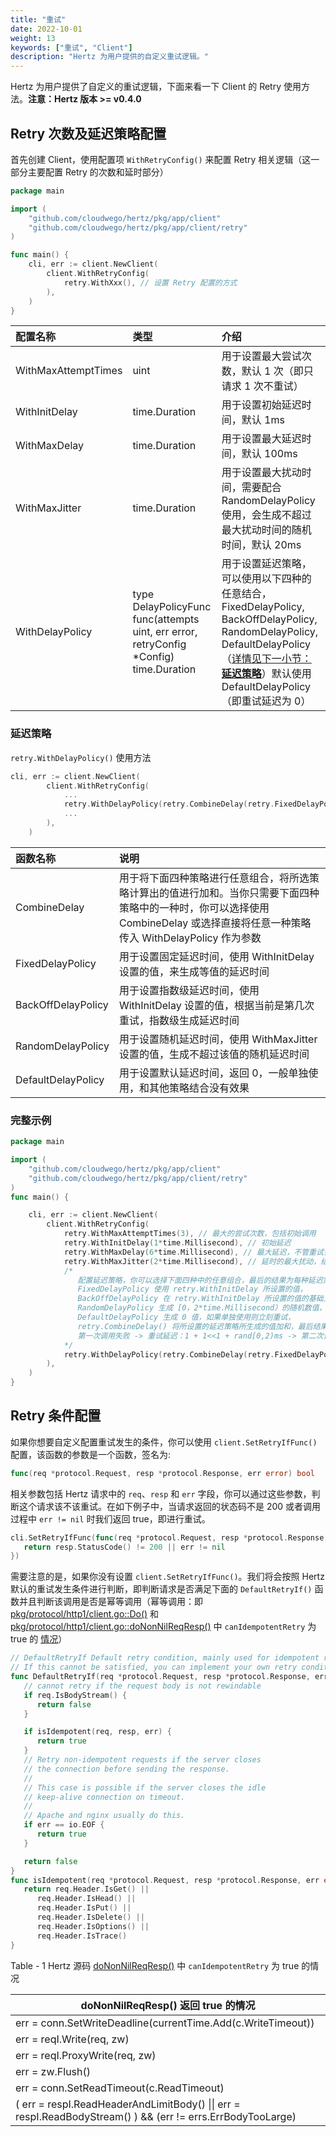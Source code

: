 ```yaml
---
title: "重试"
date: 2022-10-01
weight: 13
keywords: ["重试", "Client"]
description: "Hertz 为用户提供的自定义重试逻辑。"
---
```


Hertz 为用户提供了自定义的重试逻辑，下面来看一下 Client 的 Retry 使用方法。**注意：Hertz 版本 >= v0.4.0**

## Retry 次数及延迟策略配置

首先创建 Client，使用配置项 `WithRetryConfig()` 来配置 Retry 相关逻辑（这一部分主要配置 Retry 的次数和延时部分）

```go
package main

import (
	"github.com/cloudwego/hertz/pkg/app/client"
	"github.com/cloudwego/hertz/pkg/app/client/retry"
)

func main() {
	cli, err := client.NewClient(
		client.WithRetryConfig(
			retry.WithXxx(), // 设置 Retry 配置的方式
		),
	)
}
```

| 配置名称            | 类型                                                                                    | 介绍                                                                                                                                                                                                                |
| :------------------ | :-------------------------------------------------------------------------------------- | :------------------------------------------------------------------------------------------------------------------------------------------------------------------------------------------------------------------ |
| WithMaxAttemptTimes | uint                                                                                    | 用于设置最大尝试次数，默认 1 次（即只请求 1 次不重试）                                                                                                                                                              |
| WithInitDelay       | time.Duration                                                                           | 用于设置初始延迟时间，默认 1ms                                                                                                                                                                                      |
| WithMaxDelay        | time.Duration                                                                           | 用于设置最大延迟时间，默认 100ms                                                                                                                                                                                    |
| WithMaxJitter       | time.Duration                                                                           | 用于设置最大扰动时间，需要配合 RandomDelayPolicy 使用，会生成不超过最大扰动时间的随机时间，默认 20ms                                                                                                                |
| WithDelayPolicy     | type DelayPolicyFunc func(attempts uint, err error, retryConfig \*Config) time.Duration | 用于设置延迟策略，可以使用以下四种的任意结合，FixedDelayPolicy, BackOffDelayPolicy, RandomDelayPolicy, DefaultDelayPolicy（[详情见下一小节：**延迟策略**](#延迟策略)）默认使用 DefaultDelayPolicy（即重试延迟为 0） |

### 延迟策略

`retry.WithDelayPolicy()` 使用方法

```go
cli, err := client.NewClient(
		client.WithRetryConfig(
			...
			retry.WithDelayPolicy(retry.CombineDelay(retry.FixedDelayPolicy, retry.BackOffDelayPolicy, retry.RandomDelayPolicy)),
    		...
		),
	)
```

| 函数名称           | 说明                                                                                                                                                                              |
| :----------------- | :-------------------------------------------------------------------------------------------------------------------------------------------------------------------------------- |
| CombineDelay       | 用于将下面四种策略进行任意组合，将所选策略计算出的值进行加和。当你只需要下面四种策略中的一种时，你可以选择使用 CombineDelay 或选择直接将任意一种策略传入 WithDelayPolicy 作为参数 |
| FixedDelayPolicy   | 用于设置固定延迟时间，使用 WithInitDelay 设置的值，来生成等值的延迟时间                                                                                                           |
| BackOffDelayPolicy | 用于设置指数级延迟时间，使用 WithInitDelay 设置的值，根据当前是第几次重试，指数级生成延迟时间                                                                                     |
| RandomDelayPolicy  | 用于设置随机延迟时间，使用 WithMaxJitter 设置的值，生成不超过该值的随机延迟时间                                                                                                   |
| DefaultDelayPolicy | 用于设置默认延迟时间，返回 0，一般单独使用，和其他策略结合没有效果                                                                                                                |

### 完整示例

```Go
package main

import (
	"github.com/cloudwego/hertz/pkg/app/client"
	"github.com/cloudwego/hertz/pkg/app/client/retry"
)
func main() {

	cli, err := client.NewClient(
		client.WithRetryConfig(
			retry.WithMaxAttemptTimes(3), // 最大的尝试次数，包括初始调用
			retry.WithInitDelay(1*time.Millisecond), // 初始延迟
			retry.WithMaxDelay(6*time.Millisecond), // 最大延迟，不管重试多少次，策略如何，都不会超过这个延迟
			retry.WithMaxJitter(2*time.Millisecond), // 延时的最大扰动，结合 RandomDelayPolicy 才会有效果
			/*
			   配置延迟策略，你可以选择下面四种中的任意组合，最后的结果为每种延迟策略的加和
			   FixedDelayPolicy 使用 retry.WithInitDelay 所设置的值，
			   BackOffDelayPolicy 在 retry.WithInitDelay 所设置的值的基础上随着重试次数的增加，指数倍数增长，
			   RandomDelayPolicy 生成 [0，2*time.Millisecond）的随机数值，2*time.Millisecond 为 retry.WithMaxJitter 所设置的值，
			   DefaultDelayPolicy 生成 0 值，如果单独使用则立刻重试，
			   retry.CombineDelay() 将所设置的延迟策略所生成的值加和，最后结果即为当前次重试的延迟时间，
			   第一次调用失败 -> 重试延迟：1 + 1<<1 + rand[0,2)ms -> 第二次调用失败 -> 重试延迟：min(1 + 1<<2 + rand[0,2) , 6)ms -> 第三次调用成功/失败
			*/
			retry.WithDelayPolicy(retry.CombineDelay(retry.FixedDelayPolicy, retry.BackOffDelayPolicy, retry.RandomDelayPolicy)),
		),
	)
}
```

## Retry 条件配置

如果你想要自定义配置重试发生的条件，你可以使用 `client.SetRetryIfFunc()` 配置，该函数的参数是一个函数，签名为:

```go
func(req *protocol.Request, resp *protocol.Response, err error) bool
```

相关参数包括 Hertz 请求中的 `req`、`resp` 和 `err` 字段，你可以通过这些参数，判断这个请求该不该重试。在如下例子中，当请求返回的状态码不是 200 或者调用过程中 `err != nil` 时我们返回 true，即进行重试。

```Go
cli.SetRetryIfFunc(func(req *protocol.Request, resp *protocol.Response, err error) bool {
   return resp.StatusCode() != 200 || err != nil
})
```

需要注意的是，如果你没有设置 `client.SetRetryIfFunc()`。我们将会按照 Hertz 默认的重试发生条件进行判断，即判断请求是否满足下面的 `DefaultRetryIf()` 函数并且判断该调用是否是幂等调用（幂等调用：即 [pkg/protocol/http1/client.go::Do()](https://github.com/cloudwego/hertz/blob/develop/pkg/protocol/http1/client.go#L328) 和 [pkg/protocol/http1/client.go::doNonNilReqResp()](https://github.com/cloudwego/hertz/blob/develop/pkg/protocol/http1/client.go#L411) 中 `canIdempotentRetry` 为 true 的 [情况](#table1)）

```Go
// DefaultRetryIf Default retry condition, mainly used for idempotent requests.
// If this cannot be satisfied, you can implement your own retry condition.
func DefaultRetryIf(req *protocol.Request, resp *protocol.Response, err error) bool {
   // cannot retry if the request body is not rewindable
   if req.IsBodyStream() {
      return false
   }

   if isIdempotent(req, resp, err) {
      return true
   }
   // Retry non-idempotent requests if the server closes
   // the connection before sending the response.
   //
   // This case is possible if the server closes the idle
   // keep-alive connection on timeout.
   //
   // Apache and nginx usually do this.
   if err == io.EOF {
      return true
   }

   return false
}
func isIdempotent(req *protocol.Request, resp *protocol.Response, err error) bool {
   return req.Header.IsGet() ||
      req.Header.IsHead() ||
      req.Header.IsPut() ||
      req.Header.IsDelete() ||
      req.Header.IsOptions() ||
      req.Header.IsTrace()
}
```

<a id="table1">Table - 1</a> Hertz 源码 [doNonNilReqResp()](https://github.com/cloudwego/hertz/blob/develop/pkg/protocol/http1/client.go#L411) 中 `canIdempotentRetry` 为 true 的情况

| doNonNilReqResp() 返回 true 的情况                                                                          |
| ----------------------------------------------------------------------------------------------------------- |
| err = conn.SetWriteDeadline(currentTime.Add(c.WriteTimeout))                                                |
| err = reqI.Write(req, zw)                                                                                   |
| err = reqI.ProxyWrite(req, zw)                                                                              |
| err = zw.Flush()                                                                                            |
| err = conn.SetReadTimeout(c.ReadTimeout)                                                                    |
| ( err = respI.ReadHeaderAndLimitBody() \|\| err = respI.ReadBodyStream() ) && (err != errs.ErrBodyTooLarge) |
